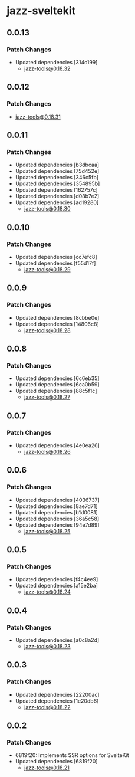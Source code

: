 # jazz-sveltekit

## 0.0.13

### Patch Changes

- Updated dependencies [314c199]
  - jazz-tools@0.18.32

## 0.0.12

### Patch Changes

- jazz-tools@0.18.31

## 0.0.11

### Patch Changes

- Updated dependencies [b3dbcaa]
- Updated dependencies [75d452e]
- Updated dependencies [346c5fb]
- Updated dependencies [354895b]
- Updated dependencies [162757c]
- Updated dependencies [d08b7e2]
- Updated dependencies [ad19280]
  - jazz-tools@0.18.30

## 0.0.10

### Patch Changes

- Updated dependencies [cc7efc8]
- Updated dependencies [f55d17f]
  - jazz-tools@0.18.29

## 0.0.9

### Patch Changes

- Updated dependencies [8cbbe0e]
- Updated dependencies [14806c8]
  - jazz-tools@0.18.28

## 0.0.8

### Patch Changes

- Updated dependencies [6c6eb35]
- Updated dependencies [6ca0b59]
- Updated dependencies [88c5f1c]
  - jazz-tools@0.18.27

## 0.0.7

### Patch Changes

- Updated dependencies [4e0ea26]
  - jazz-tools@0.18.26

## 0.0.6

### Patch Changes

- Updated dependencies [4036737]
- Updated dependencies [8ae7d71]
- Updated dependencies [b1d0081]
- Updated dependencies [36a5c58]
- Updated dependencies [94e7d89]
  - jazz-tools@0.18.25

## 0.0.5

### Patch Changes

- Updated dependencies [f4c4ee9]
- Updated dependencies [a15e2ba]
  - jazz-tools@0.18.24

## 0.0.4

### Patch Changes

- Updated dependencies [a0c8a2d]
  - jazz-tools@0.18.23

## 0.0.3

### Patch Changes

- Updated dependencies [22200ac]
- Updated dependencies [1e20db6]
  - jazz-tools@0.18.22

## 0.0.2

### Patch Changes

- 6819f20: Implements SSR options for SvelteKit
- Updated dependencies [6819f20]
  - jazz-tools@0.18.21
